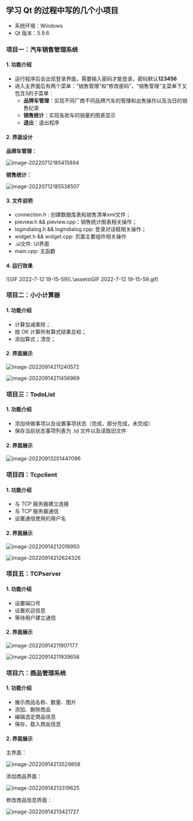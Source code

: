 ## 学习 Qt 的过程中写的几个小项目

- 系统环境：Windows  
- Qt 版本：5.9.6   

### 项目一：汽车销售管理系统

#### 1. 功能介绍

- 运行程序后会出现登录界面，需要输入密码才能登录，密码默认**123456**  
- 进入主界面后有两个菜单：“销售管理”和“修改密码”，“销售管理”主菜单下又包含3的子菜单：
  - **品牌车管理**：实现不同厂商不同品牌汽车的管理和出售操作以及当日的销售纪录
  - **销售统计**：实现各款车的销量的图表显示
  - **退出**：退出程序  

#### 2. 界面设计

**品牌车管理：**  

![image-20220712185415894](.\assets\image-20220712185415894.png)  

**销售统计：**  

![image-20220712185538507](.\assets\image-20220712185538507.png)    

#### 3. 文件说明

- connection.h :  创建数据库表和销售清单xml文件；  
- pieview.h && pieview.cpp：销售统计图表相关操作；  
- logindialog.h && logindialog.cpp: 登录对话框相关操作；  
- widget.h && widget.cpp: 页面主要组件相关操作  
- .ui文件: UI界面  
- main.cpp: 主函数  

#### 4. 运行效果

![GIF 2022-7-12 19-15-59](.\assets\GIF 2022-7-12 19-15-59.gif)  

### 项目二：小小计算器  

#### 1. 功能介绍  

- 计算加减乘除；  
- 按 OK 计算所有算式结果总和；    
- 添加算式；清空；  

#### 2. 界面展示  

![image-20220914211240572](.\assets\image-20220914211240572-16631611690651.png)  

![image-20220914211456969](.\assets\image-20220914211456969.png)    

### 项目三：TodoList  

#### 1. 功能介绍  

- 添加待做事项以及设置事项状态（完成，部分完成，未完成）  
- 保存当前状态事项列表为 .td 文件以及读取旧文件  

#### 2. 界面展示

![image-20220913201447096](.\assets\image-20220913201447096.png)  

### 项目四：Tcpclient

#### 1. 功能介绍  

-  与 TCP 服务器建立连接  
- 与 TCP 服务器通信  
- 设置通信使用的用户名

#### 2. 界面展示  

![image-20220914212018950](.\assets\image-20220914212018950.png)  

![image-20220914212624326](.\assets\image-20220914212624326.png)  

### 项目五：TCPserver

#### 1. 功能介绍  

- 设置端口号  
- 设置欢迎信息  
- 等待用户建立通信  

#### 2. 界面展示  

![image-20220914211907177](.\assets\image-20220914211907177.png)  

![image-20220914211939658](.\assets\image-20220914211939658.png)  

### 项目六：商品管理系统  

#### 1. 功能介绍  

- 展示商品名称、数量、图片  
- 添加、删除商品  
- 编辑选定商品信息  
- 保存，载入商品信息  

#### 2. 界面展示  

主界面：

![image-20220914213529858](.\assets\image-20220914213529858.png)  

添加商品界面：  

![image-20220914213319625](.\assets\image-20220914213319625.png)  

修改商品信息界面：  

![image-20220914213421727](.\assets\image-20220914213421727.png)  

  





